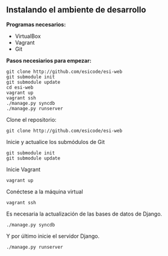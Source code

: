 **Instalando el ambiente de desarrollo**
------------------------------------

**Programas necesarios:**

 - VirtualBox
 - Vagrant
 - Git

**Pasos necesiarios para empezar:**
```
git clone http://github.com/esicode/esi-web
git submodule init
git submodule update
cd esi-web
vagrant up
vagrant ssh
./manage.py syncdb
./manage.py runserver

```
Clone el repositorio:
```
git clone http://github.com/esicode/esi-web

```
Inicie y actualice los submódulos de Git
```
git submodule init
git submodule update
```
Inicie Vagrant
```
vagrant up
```

Conéctese a la máquina virtual

```
vagrant ssh
```
Es necesaria la actualización de las bases de datos de Django.
```
./manage.py syncdb
```
Y por último inicie el servidor Django.
```
./manage.py runserver
```
